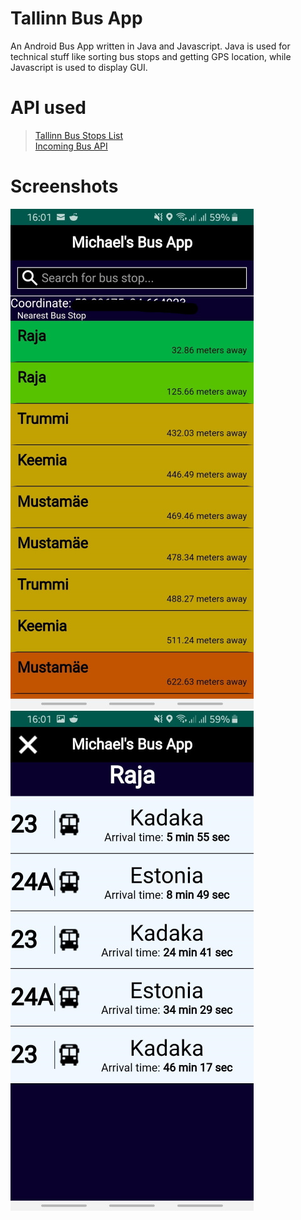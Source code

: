 # Tallinn Bus App
An Android Bus App written in Java and Javascript. Java is used for technical stuff like sorting bus stops and getting GPS location, while Javascript is used to display GUI.

# API used
> [Tallinn Bus Stops List](https://gis.ee/tallinn/peatused.js)  
> [Incoming Bus API](https://transport.tallinn.ee/siri-stop-departures.php?stopid=)

# Screenshots
![Screenshot 1](/images/thumbnail.jpg)
![Screenshot 2](/images/thumbnail1.jpg)
